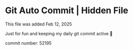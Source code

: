 # Git Auto Commit | Hidden File

This file was added Feb 12, 2025

Just for fun and keeping my daily git commit active 🤪

commit number: 52195
